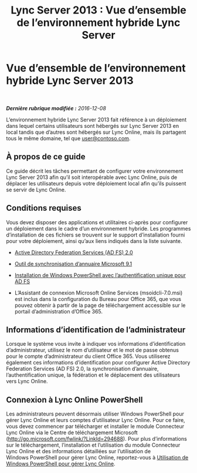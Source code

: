 ﻿---
title: 'Lync Server 2013 : Vue d’ensemble de l’environnement hybride Lync Server'
TOCTitle: Vue d’ensemble de l’environnement hybride Lync Server 2013
ms:assetid: 0d16ec3a-28f0-4483-96e7-8e68f30398fa
ms:mtpsurl: https://technet.microsoft.com/fr-fr/library/JJ204669(v=OCS.15)
ms:contentKeyID: 49296240
ms.date: 06/01/2017
mtps_version: v=OCS.15
ms.translationtype: HT
---

# Vue d’ensemble de l’environnement hybride Lync Server 2013

 

_**Dernière rubrique modifiée :** 2016-12-08_

L’environnement hybride Lync Server 2013 fait référence à un déploiement dans lequel certains utilisateurs sont hébergés sur Lync Server 2013 en local tandis que d’autres sont hébergés sur Lync Online, mais ils partagent tous le même domaine, tel que user@contoso.com.

## À propos de ce guide

Ce guide décrit les tâches permettant de configurer votre environnement Lync Server 2013 afin qu’il soit interopérable avec Lync Online, puis de déplacer les utilisateurs depuis votre déploiement local afin qu’ils puissent se servir de Lync Online.

## Conditions requises

Vous devez disposer des applications et utilitaires ci-après pour configurer un déploiement dans le cadre d’un environnement hybride. Les programmes d’installation de ces fichiers se trouvent sur le support d’installation fourni pour votre déploiement, ainsi qu’aux liens indiqués dans la liste suivante.

  - [Active Directory Federation Services (AD FS) 2.0](http://go.microsoft.com/fwlink/p/?linkid=257305)

  - [Outil de synchronisation d’annuaire Microsoft 9.1](http://go.microsoft.com/fwlink/p/?linkid=257307)

  - [Installation de Windows PowerShell avec l’authentification unique pour AD FS](http://go.microsoft.com/fwlink/p/?linkid=398710)

  - L’Assistant de connexion Microsoft Online Services (msoidcli-7.0.msi) est inclus dans la configuration du Bureau pour Office 365, que vous pouvez obtenir à partir de la page de téléchargement accessible sur le portail d’administration d’Office 365.

## Informations d’identification de l’administrateur

Lorsque le système vous invite à indiquer vos informations d’identification d’administrateur, utilisez le nom d’utilisateur et le mot de passe obtenus pour le compte d’administrateur du client Office 365. Vous utiliserez également ces informations d’identification pour configurer Active Directory Federation Services (AD FS) 2.0, la synchronisation d’annuaire, l’authentification unique, la fédération et le déplacement des utilisateurs vers Lync Online.

## Connexion à Lync Online PowerShell

Les administrateurs peuvent désormais utiliser Windows PowerShell pour gérer Lync Online et leurs comptes d’utilisateur Lync Online. Pour ce faire, vous devez commencer par télécharger et installer le module Connecteur Lync Online via le Centre de téléchargement Microsoft (http://go.microsoft.com/fwlink/?LinkId=294688). Pour plus d’informations sur le téléchargement, l’installation et l’utilisation du module Connecteur Lync Online et des informations détaillées sur l’utilisation de Windows PowerShell pour gérer Lync Online, reportez-vous à [Utilisation de Windows PowerShell pour gérer Lync Online](https://docs.microsoft.com/en-us/SkypeForBusiness/set-up-your-computer-for-windows-powershell/set-up-your-computer-for-windows-powershell).

